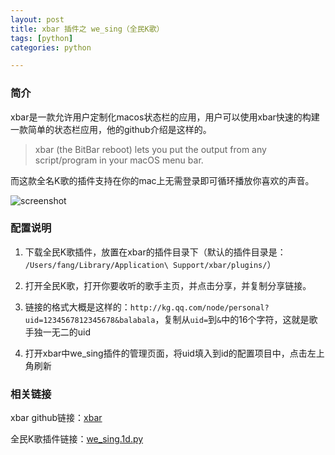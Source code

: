 ```yaml
---
layout: post
title: xbar 插件之 we_sing（全民K歌）
tags: [python]
categories: python

---
```


### 简介

xbar是一款允许用户定制化macos状态栏的应用，用户可以使用xbar快速的构建一款简单的状态栏应用，他的github介绍是这样的。

>  xbar (the BitBar reboot) lets you put the output from any script/program in your macOS menu bar.

而这款全名K歌的插件支持在你的mac上无需登录即可循环播放你喜欢的声音。

![screenshot](https://xfangfang.github.io/assets/img/we_sing.png)

### 配置说明

1. 下载全民K歌插件，放置在xbar的插件目录下（默认的插件目录是：` /Users/fang/Library/Application\ Support/xbar/plugins/`）

2. 打开全民K歌，打开你要收听的歌手主页，并点击分享，并复制分享链接。
3. 链接的格式大概是这样的：`http://kg.qq.com/node/personal?uid=1234567812345678&balabala`，复制从`uid=`到`&`中的16个字符，这就是歌手独一无二的uid
4. 打开xbar中we_sing插件的管理页面，将uid填入到id的配置项目中，点击左上角刷新

### 相关链接

xbar github链接：[xbar](https://github.com/matryer/xbar)

全民K歌插件链接：[we_sing.1d.py](https://github.com/xfangfang/studyPython/blob/master/we_sing.1d.py)

